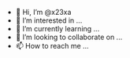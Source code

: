 - 👋 Hi, I’m @x23xa
- 👀 I’m interested in ...
- 🌱 I’m currently learning ...
- 💞️ I’m looking to collaborate on ...
- 📫 How to reach me ...

<!---
x23xa/x23xa is a ✨ special ✨ repository because its `README.md` (this file) appears on your GitHub profile.
You can click the Preview link to take a look at your changes.
--->
